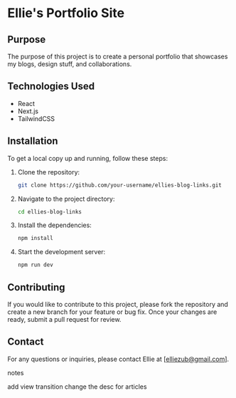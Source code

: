 # Ellie's Portfolio Site

## Purpose
The purpose of this project is to create a personal portfolio that showcases my blogs, design stuff, and collaborations.

## Technologies Used
- React
- Next.js
- TailwindCSS

## Installation
To get a local copy up and running, follow these steps:
1. Clone the repository:
   ```sh
   git clone https://github.com/your-username/ellies-blog-links.git
   ```
2. Navigate to the project directory:
   ```sh
   cd ellies-blog-links
   ```
3. Install the dependencies:
   ```sh
   npm install
   ```
4. Start the development server:
   ```sh
   npm run dev
   ```

## Contributing
If you would like to contribute to this project, please fork the repository and create a new branch for your feature or bug fix. Once your changes are ready, submit a pull request for review.
## Contact
For any questions or inquiries, please contact Ellie at [elliezub@gmail.com].




notes

add view transition
change the desc for articles